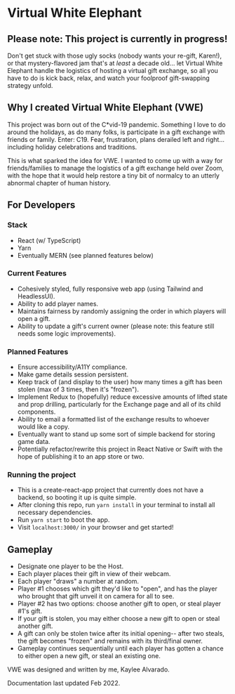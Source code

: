 # Virtual White Elephant

## Please note: This project is currently in progress!

Don't get stuck with those ugly socks (nobody wants your re-gift, Karen!), or that mystery-flavored jam that's at _least_ a decade old... let Virtual White Elephant handle the logistics of hosting a virtual gift exchange, so all you have to do is kick back, relax, and watch your foolproof gift-swapping strategy unfold.

## Why I created Virtual White Elephant (VWE)

This project was born out of the C\*vid-19 pandemic. Something I love to do around the holidays, as do many folks, is participate in a gift exchange with friends or family. Enter: C19. Fear, frustration, plans derailed left and right... including holiday celebrations and traditions. 

This is what sparked the idea for VWE. I wanted to come up with a way for friends/families to manage the logistics of a gift exchange held over Zoom, with the hope that it would help restore a tiny bit of normalcy to an utterly abnormal chapter of human history.

## For Developers

### Stack

- React (w/ TypeScript)
- Yarn
- Eventually MERN (see planned features below)

### Current Features

- Cohesively styled, fully responsive web app (using Tailwind and HeadlessUI).
- Ability to add player names.
- Maintains fairness by randomly assigning the order in which players will open a gift.
- Ability to update a gift's current owner (please note: this feature still needs some logic improvements).

### Planned Features

- Ensure accessibility/A11Y compliance.
- Make game details session persistent.
- Keep track of (and display to the user) how many times a gift has been stolen (max of 3 times, then it's "frozen").
- Implement Redux to (hopefully) reduce excessive amounts of lifted state and prop drilling, particularly for the Exchange page and all of its child components.
- Ability to email a formatted list of the exchange results to whoever would like a copy.
- Eventually want to stand up some sort of simple backend for storing game data.
- Potentially refactor/rewrite this project in React Native or Swift with the hope of publishing it to an app store or two.

### Running the project

- This is a create-react-app project that currently does not have a backend, so booting it up is quite simple.
- After cloning this repo, run `yarn install` in your terminal to install all necessary dependencies.
- Run `yarn start` to boot the app.
- Visit `localhost:3000/` in your browser and get started!

## Gameplay

- Designate one player to be the Host.
- Each player places their gift in view of their webcam.
- Each player "draws" a number at random.
- Player #1 chooses which gift they'd like to "open", and has the player who brought that gift unveil it on camera for all to see.
- Player #2 has two options: choose another gift to open, or steal player #1's gift.
- If your gift is stolen, you may either choose a new gift to open or steal another gift.
- A gift can only be stolen twice after its initial opening-- after two steals, the gift becomes "frozen" and remains with its third/final owner.
- Gameplay continues sequentially until each player has gotten a chance to either open a new gift, or steal an existing one.

VWE was designed and written by me, Kaylee Alvarado.

Documentation last updated Feb 2022.
